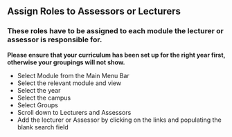 ## **Assign Roles to Assessors or Lecturers**

### These roles have to be assigned to each module the lecturer or assessor is responsible for.
**Please ensure that your curriculum has been set up for the right year first, otherwise your groupings will not show.**

-	Select Module from the Main Menu Bar
-	Select the relevant module and view
-	Select the year 
-	Select the campus
-	Select Groups
-	Scroll down to Lecturers and Assessors
-	Add the lecturer or Assessor by clicking on the links and populating the blank search field


